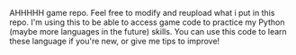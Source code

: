 AHHHHH game repo.
Feel free to modify and reupload what i put in this repo.
I'm using this to be able to access game code to practice my Python (maybe more languages in the future) skills. You can use this code to learn these language if you're new, or give me tips to improve!
